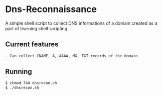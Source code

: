 # Dns-Reconnaissance

A simple shell script to collect DNS informations of a domain created as a part of learning shell scripting

## Current features
  ```sh
  - Can collect CNAME, A, AAAA, MX, TXT records of the domain
  ```
  
## Running
   ```sh
   $ chmod 744 dnsrecon.sh
   $ ./dnsrecon.sh
   ```


